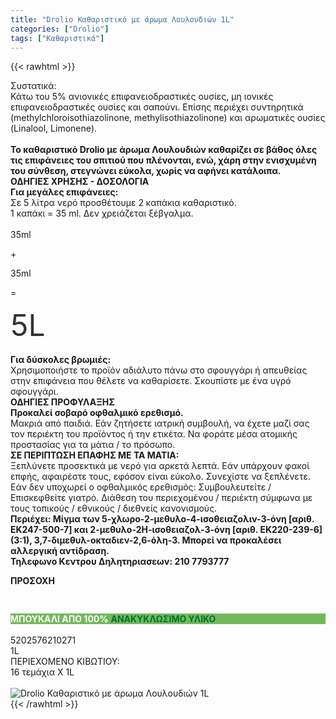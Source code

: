 ```yaml
---
title: "Drolio Καθαριστικό με άρωμα Λουλουδιών 1L"
categories: ["Drolio"]
tags: ["Καθαριστικά"]
---
```

{{< rawhtml >}}

<div class="sload144"><div class="product"><div id="sistatika">Συστατικά:</div><div class="alltext">Κάτω του 5% ανιονικές επιφανειοδραστικές ουσίες, μη ιονικές επιφανειοδραστικές ουσίες και σαπούνι. Επίσης περιέχει συντηρητικά (methylchloroisothiazolinone, methylisothiazolinone) και αρωματικές ουσίες (Linalool, Limonene).<br><br><strong>Το καθαριστικό Drolio με άρωμα Λουλουδιών καθαρίζει σε βάθος όλες τις επιφάνειες του σπιτιού που πλένονται, ενώ, χάρη στην ενισχυμένη του σύνθεση, στεγνώνει εύκολα, χωρίς να αφήνει κατάλοιπα.</strong></div><div id="dhead"><strong>ΟΔΗΓΙΕΣ ΧΡΗΣΗΣ - ΔΟΣΟΛΟΓΙΑ</strong></div><div class="all2"><strong>Για μεγάλες επιφάνειες:</strong><br>Σε 5 λίτρα νερό προσθέτουμε 2 καπάκια καθαριστικό.<br>1 καπάκι = 35 ml. Δεν χρειάζεται ξέβγαλμα.<br><br><div class="sdf"><div class="smez sdf"><img src="/media/icons/mez2.svg" alt=""><span>35ml</span></div><div class="sdf"><p class="sfsxxxl">+</p></div><div class="smez sdf"><img src="/media/icons/mez2.svg" alt=""><span>35ml</span></div><div class="sdf"><p class="sfsxxxl">=</p></div><div class="smez sdf" style="max-width:120px"><img src="/media/icons/kouvas.svg" alt=""><span class="sfsxxxl" style="font-size:xxx-large;color:#333">5L</span></div></div><br><strong>Για δύσκολες βρωμιές:</strong><br>Χρησιμοποιήστε το προϊόν αδιάλυτο πάνω στο σφουγγάρι ή απευθείας στην επιφάνεια που θέλετε να καθαρίσετε. Σκουπίστε με ένα υγρό σφουγγάρι.</div><div id="dhead"><strong>ΟΔΗΓΙΕΣ ΠΡΟΦΥΛΑΞΗΣ</strong></div><div class="all2"><strong>Προκαλεί σοβαρό οφθαλμικό ερεθισμό.</strong><br>Μακριά από παιδιά. Εάν ζητήσετε ιατρική συμβουλή, να έχετe μαζί σας τον περιέκτη του προϊόντος ή την ετικέτα. Να φοράτε μέσα ατομικής προστασίας για τα μάτια / το πρόσωπο.<br><strong>ΣΕ ΠΕΡΙΠΤΩΣΗ ΕΠΑΦΗΣ ΜΕ ΤΑ ΜΑΤΙΑ:<br></strong>Ξεπλύνετε προσεκτικά με νερό για αρκετά λεπτά. Εάν υπάρχουν φακοί επφής, αφαιρέστε τους, εφόσον είναι εύκολο. Συνεχίστε να ξεπλένετε. Εάν δεν υποχωρεί ο οφθαλμικός ερεθισμός: Συμβουλευτείτε / Επισκεφθείτε γιατρό. Διάθεση του περιεχομένου / περιέκτη σύμφωνα με τους τοπικούς / εθνικούς / διεθνείς κανονισμούς.<br><strong>Περιέχει: Μίγμα των 5-χλωρο-2-μεθυλο-4-ισοθειαζολιν-3-όνη [αριθ. ΕΚ247-500-7] και 2-μεθυλο-2Η-ισοθειαζολ-3-όνη [αριθ. ΕΚ220-239-6] (3:1), 3,7-διμεθυλ-οκταδιεν-2,6-όλη-3. Μπορεί να προκαλέσει αλλεργική αντίδραση.</strong><br><strong>Τηλεφωνο Κεντρου Δηλητηριασεων: 210 7793777</strong><p><strong>ΠΡΟΣΟΧΗ</strong></p><img style="max-width:256px;margin:auto;text-align:center;display:flex;padding:15px" src="/media/icons/prosoxi.svg" alt=""></div><div class="sp10" style="background:#73b95b"><strong style="color:#fff">ΜΠΟΥΚΑΛΙ ΑΠΟ 100%</strong>&nbsp;<strong style="color:#007035">ΑΝΑΚΥΚΛΩΣΙΜΟ ΥΛΙΚΟ</strong></div><br><div id="barcode"><div id="barimage1"></div><span id="bartext">5202576210271</span></div><div id="varos"><div id="varosimage1"></div><span id="varostext">1L</span></div><div id="kivotio">ΠΕΡΙΕΧΟΜΕΝΟ ΚΙΒΩΤΙΟΥ:<br>16 τεμάχια Χ 1L</div><br><div class="pimg"><img alt="Drolio Καθαριστικό με άρωμα Λουλουδιών 1L" title="Drolio Καθαριστικό με άρωμα Λουλουδιών 1L" src="/media/images/drolio-katharistiko-me-arwma-louloudiwn-1l.jpg"></div></div></div>
{{< /rawhtml >}}


